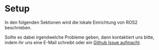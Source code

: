 # Setup

In den folgenden Sektionen wird die lokale Einrichtung von ROS2 beschrieben.

Sollte es dabei irgendwelche Probleme geben, dann kontaktiert uns bitte, indem ihr uns eine E-Mail schreibt oder ein [Github Issue aufmacht](https://github.com/j-albr16/asmr/issues/new).

```{tableofcontents}
```
